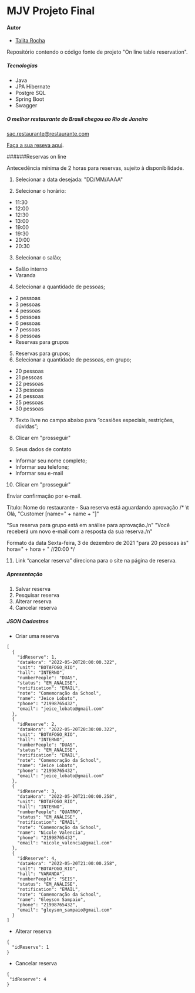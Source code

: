 # MJV Projeto Final

#### Autor

- [Talita Rocha](https://github.com/Talita-Rocha)

Repositório contendo o código fonte de projeto "On line table reservation".

##### Tecnologias

* Java
* JPA Hibernate
* Postgre SQL
* Spring Boot
* Swagger

##### O melhor restaurante do Brasil chegou ao Rio de Janeiro
sac.restaurante@restaurante.com

[Faça a sua reseva aqui](https://cocobambu.com/unidades/botafogo-rio/).

######Reservas on line

Antecedência mínima de 2 horas para reservas, sujeito à disponibilidade.

1. Selecionar a data desejada:
   "DD/MM/AAAA"

2. Selecionar o horário:
* 11:30
* 12:00
* 12:30
* 13:00
* 19:00
* 19:30
* 20:00
* 20:30

3. Selecionar o salão;
* Salão interno
* Varanda

4. Selecionar a quantidade de pessoas;
* 2 pessoas
* 3 pessoas
* 4 pessoas
* 5 pessoas
* 6 pessoas
* 7 pessoas
* 8 pessoas
* Reservas para grupos

5. Reservas para grupos;
6. Selecionar a quantidade de pessoas, em grupo;
* 20 pessoas
* 21 pessoas
* 22 pessoas
* 23 pessoas
* 24 pessoas
* 25 pessoas
* 30 pessoas

7. Texto livre no campo abaixo para “ocasiões especiais, restrições, dúvidas”;

8. Clicar em "prosseguir"

9. Seus dados de contato

* Informar seu nome completo;
* Informar seu telefone;
* Informar seu e-mail

10. Clicar em "prosseguir"

Enviar confirmação por e-mail.

Título: Nome do restaurante - Sua reserva está aguardando aprovação
/*
\t Olá, "Customer [name=" + name + "]"  
 

"Sua reserva para grupo está em análise para aprovação./n"
"Você receberá um novo e-mail com a resposta da sua reserva./n"

Formato da data Sexta-feira, 3 de dezembro de 2021
"para 20 pessoas às" hora=" + hora + " //20:00
*/

11. Link “cancelar reserva” direciona para o site na página de reserva.

##### Apresentação


1. Salvar reserva
2. Pesquisar reserva
3. Alterar reserva
4. Cancelar reserva

##### JSON Cadastros

* Criar uma reserva

```
[
  {
    "idReserve": 1,
    "dataHora": "2022-05-20T20:00:00.322",
    "unit": "BOTAFOGO_RIO",
    "hall": "INTERNO",
    "numberPeople": "DUAS",
    "status": "EM_ANÁLISE",
    "notification": "EMAIL",
    "note": "Comemoração da School",
    "name": "Jeice Lobato",
    "phone": "21998765432",
    "email": "jeice_lobato@gmail.com"
  },
  {
    "idReserve": 2,
    "dataHora": "2022-05-20T20:30:00.322",
    "unit": "BOTAFOGO_RIO",
    "hall": "INTERNO",
    "numberPeople": "DUAS",
    "status": "EM_ANÁLISE",
    "notification": "EMAIL",
    "note": "Comemoração da School",
    "name": "Jeice Lobato",
    "phone": "21998765432",
    "email": "jeice_lobato@gmail.com"
  },
  {
    "idReserve": 3,
    "dataHora": "2022-05-20T21:00:00.258",
    "unit": "BOTAFOGO_RIO",
    "hall": "INTERNO",
    "numberPeople": "QUATRO",
    "status": "EM_ANÁLISE",
    "notification": "EMAIL",
    "note": "Comemoração da School",
    "name": "Nicole Valencia",
    "phone": "21998765432",
    "email": "nicole_valencia@gmail.com"
  },
  {
    "idReserve": 4,
    "dataHora": "2022-05-20T21:00:00.258",
    "unit": "BOTAFOGO_RIO",
    "hall": "VARANDA",
    "numberPeople": "SEIS",
    "status": "EM_ANÁLISE",
    "notification": "EMAIL",
    "note": "Comemoração da School",
    "name": "Gleyson Sampaio",
    "phone": "21998765432",
    "email": "gleyson_sampaio@gmail.com"
  }
]
```
* Alterar reserva

```
{
  "idReserve": 1
}
```

* Cancelar reserva

```
{
 "idReserve": 4 
}
```


